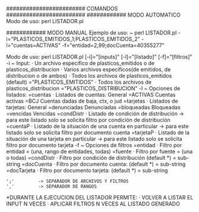 ######################## COMANDOS ########################
############ MODO AUTOMATICO
Modo de uso: perl LISTADOR.pl

############ MODO MANUAL
Ejemplo de uso:
~ perl LISTADOR.pl -i="PLASTICOS_EMITIDOS_1;PLASTICOS_EMITIDOS_2" -l="cuentas=ACTIVAS" -f="entidad=2,99;docCuenta=40355277"

Modo de uso: perl LISTADOR.pl [-i]="[inputs]" [-l]="[listado]" [-f]="[filtros]"
	-i			~ Input:
 				· Un archivo especifico de plasticos_emitidos o de plasticos_distribucion
 				· Varios archivos específicos(de emitidos, de distribucion o de ambos)
 				· Todos los archivos de plasticos_emitidos (default)
					="PLASTICOS_EMITIDOS"
 				· Todos los archivos de plasticos_distribucion
					="PLASTICOS_DISTRIBUCION"
	-l			~ Opciones de listados:
	=cuentas		· Listados de cuentas:
					General 
					=ACTIVAS 	Cuentas activas
					=BCJ	 	Cuentas dadas de baja, ctx, o jud
	=tarjetas		· Listados de tarjetas:
					General 
					=denunciadas	Denunciadas
					=bloqueadas	Bloqueadas
					=vencidas 	Vencidas
	=condDistr		· Listado de condición de distribución
					-> para este listado solo se solicita filtro por condición de distribución
	=cuentaP		· Listado de la situación de una cuenta en particular
					-> para este listado solo se solicita filtro por documento cuenta
	=tarjetaP		· Listado de la situación de una tarjeta en particular
					-> para este listado solo se solicita filtro por documento tarjeta
	-f			~ Opciones de filtros
	=entidad		· Filtro por entidad
					= (una, rango de entidades, todas)
	=fuente			· Filtro por fuente
					= (una o todas)
	=condDistr		· Filtro por condición de distribución (default *)
					= sub-string
	=docCuenta		· Filtro por documento cuenta: (default *)
					= sub-string
	=docTarjeta		· Filtro por documento tarjeta: (default *)
					= sub-string

	';'			-> SEPARADOR DE ARCHIVOS Y FILTROS
	','			-> SEPARADOR DE RANGOS

*DURANTE LA EJECUCION DEL LISTADOR PERMITE:
	· VOLVER A LISTAR EL INPUT N VECES
	· APLICAR FILTROS N VECES AL LISTADO GENERADO


